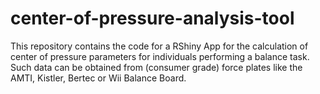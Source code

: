 # center-of-pressure-analysis-tool
This repository contains the code for a RShiny App for the calculation of center of pressure parameters for individuals performing a balance task. Such data can be obtained from (consumer grade) force plates like the AMTI, Kistler, Bertec or Wii Balance Board.

